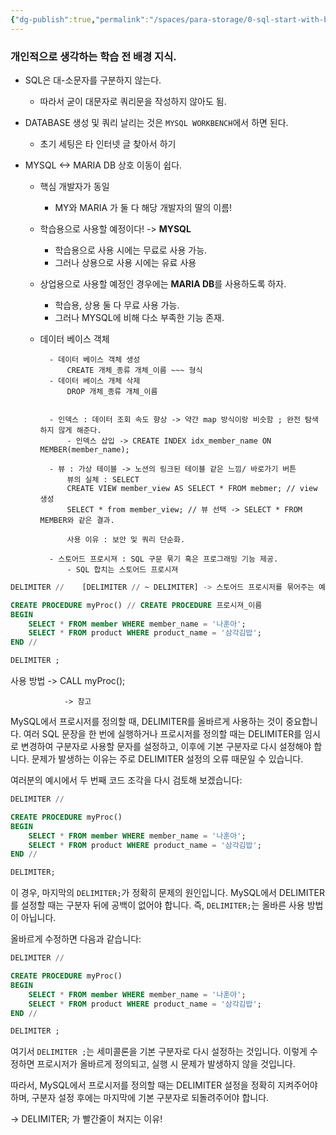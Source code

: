 ```yaml
---
{"dg-publish":true,"permalink":"/spaces/para-storage/0-sql-start-with-background/"}
---
```


### 개인적으로 생각하는 학습 전 배경 지식.
- SQL은 대-소문자를 구분하지 않는다. 
	- 따라서 굳이 대문자로 쿼리문을 작성하지 않아도 됨.

- DATABASE 생성 및 쿼리 날리는 것은 `MYSQL WORKBENCH`에서 하면 된다.
	- 초기 세팅은 타 인터넷 글 찾아서 하기

- MYSQL <-> MARIA DB 상호 이동이 쉽다.
	- 핵심 개발자가 동일
		- MY와 MARIA 가 둘 다 해당 개발자의 딸의 이름!
	- 학습용으로 사용할 예정이다! -> **MYSQL**
		- 학습용으로 사용 시에는 무료로 사용 가능.
		- 그러나 상용으로 사용 시에는 유료 사용
	- 상업용으로 사용할 예정인 경우에는 **MARIA DB**를 사용하도록 하자.
		-  학습용, 상용 둘 다 무료 사용 가능.
		- 그러나 MYSQL에 비해 다소 부족한 기능 존재.



	- 데이터 베이스 객체
			
			- 데이터 베이스 객체 생성
				CREATE 개체_종류 개체_이름 ~~~ 형식
			- 데이터 베이스 개체 삭제
				DROP 개체_종류 개체_이름


			- 인덱스 : 데이터 조회 속도 향상 -> 약간 map 방식이랑 비슷함 ; 완전 탐색 하지 않게 해준다.
				- 인덱스 삽입 -> CREATE INDEX idx_member_name ON MEMBER(member_name);
				
			- 뷰 : 가상 테이블 -> 노션의 링크된 테이블 같은 느낌/ 바로가기 버튼
				뷰의 실체 : SELECT
				CREATE VIEW member_view AS SELECT * FROM mebmer; // view 생성
				SELECT * from member_view; // 뷰 선택 -> SELECT * FROM MEMBER와 같은 결과.
				
				사용 이유 : 보안 및 쿼리 단순화.

			- 스토어드 프로시져 : SQL 구문 묶기 혹은 프로그래밍 기능 제공.
				- SQL 합치는 스토어드 프로시져
```sql
DELIMITER //    [DELIMITER // ~ DELIMITER] -> 스토어드 프로시저를 묶어주는 예약어

CREATE PROCEDURE myProc() // CREATE PROCEDURE 프로시져_이름
BEGIN
    SELECT * FROM member WHERE member_name = '나훈아';
    SELECT * FROM product WHERE product_name = '삼각김밥';
END //

DELIMITER ;
```

사용 방법 -> CALL myProc();
					



				-> 참고
MySQL에서 프로시저를 정의할 때, DELIMITER를 올바르게 사용하는 것이 중요합니다. 여러 SQL 문장을 한 번에 실행하거나 프로시저를 정의할 때는 DELIMITER를 임시로 변경하여 구분자로 사용할 문자를 설정하고, 이후에 기본 구분자로 다시 설정해야 합니다. 문제가 발생하는 이유는 주로 DELIMITER 설정의 오류 때문일 수 있습니다.

여러분의 예시에서 두 번째 코드 조각을 다시 검토해 보겠습니다:

```sql
DELIMITER //

CREATE PROCEDURE myProc()
BEGIN
    SELECT * FROM member WHERE member_name = '나훈아';
    SELECT * FROM product WHERE product_name = '삼각김밥';
END //

DELIMITER;
```

이 경우, 마지막의 `DELIMITER;`가 정확히 문제의 원인입니다. MySQL에서 DELIMITER를 설정할 때는 구분자 뒤에 공백이 없어야 합니다. 즉, `DELIMITER;`는 올바른 사용 방법이 아닙니다.

올바르게 수정하면 다음과 같습니다:

```sql
DELIMITER //

CREATE PROCEDURE myProc()
BEGIN
    SELECT * FROM member WHERE member_name = '나훈아';
    SELECT * FROM product WHERE product_name = '삼각김밥';
END //

DELIMITER ;
```

여기서 `DELIMITER ;`는 세미콜론을 기본 구분자로 다시 설정하는 것입니다. 이렇게 수정하면 프로시저가 올바르게 정의되고, 실행 시 문제가 발생하지 않을 것입니다.

따라서, MySQL에서 프로시저를 정의할 때는 DELIMITER 설정을 정확히 지켜주어야 하며, 구분자 설정 후에는 마지막에 기본 구분자로 되돌려주어야 합니다.

-> DELIMITER; 가 빨간줄이 쳐지는 이유!
